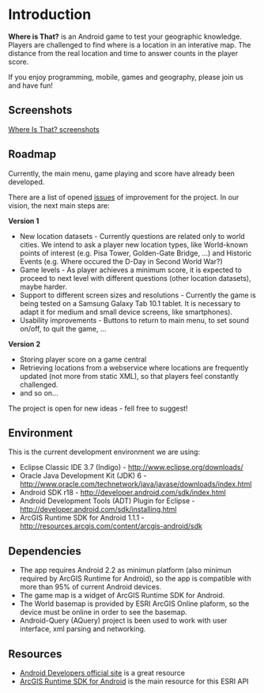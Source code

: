 Introduction
===========

**Where is That?** is an Android game to test your geographic knowledge. Players are challenged to find where is a location in an interative map.
The distance from the real location and time to answer counts in the player score.

If you enjoy programming, mobile, games and geography, please join us and have fun!

Screenshots
-----------

[Where Is That? screenshots](/resources/screenshots/screenshots.png) 

Roadmap
-----------
Currently, the main menu, game playing and score have already been developed.

There are a list of opened [issues](issues/) of improvement for the project. In our vision, the next main steps are:

**Version 1**
* New location datasets - Currently questions are related only to world cities. We intend to ask a player new location types, like World-known points of interest (e.g. Pisa Tower, Golden-Gate Bridge, ...) and Historic Events (e.g. Where occured the D-Day in Second World War?)
* Game levels - As player achieves a minimum score, it is expected to proceed to next level with different questions (other location datasets), maybe harder.
* Support to different screen sizes and resolutions - Currently the game is being tested on a Samsung Galaxy Tab 10.1 tablet. It is necessary to adapt it for medium and small device screens, like smartphones).
* Usability improvements - Buttons to return to main menu, to set sound on/off, to quit the game, ...

**Version 2**
* Storing player score on a game central
* Retrieving locations from a webservice where locations are frequently updated (not more from static XML), so that players feel constantly challenged.
* and so on...

The project is open for new ideas - fell free to suggest!

Environment
-----------
This is the current development environment we are using:

*  Eclipse Classic IDE 3.7 (Indigo) - http://www.eclipse.org/downloads/
*	Oracle Java Development Kit (JDK) 6 - http://www.oracle.com/technetwork/java/javase/downloads/index.html
*	Android SDK r18 - http://developer.android.com/sdk/index.html
*	Android Development Tools (ADT) Plugin for Eclipse - http://developer.android.com/sdk/installing.html
* ArcGIS Runtime SDK for Android 1.1.1 - http://resources.arcgis.com/content/arcgis-android/sdk

Dependencies
------------
* The app requires Android 2.2 as minimun platform (also minimun required by ArcGIS Runtime for Android), so the app is compatible with more than 95% of current Android devices.
* The game map is a widget of ArcGIS Runtime SDK for Android.
* The World basemap is provided by ESRI ArcGIS Online plaform, so the device must be online in order to see the basemap.
* Android-Query (AQuery) project is been used to work with user interface, xml parsing and networking.

Resources
---------
*	[Android Developers official site](http://developer.android.com/) is a great resource
*	[ArcGIS Runtime SDK for Android](http://resources.arcgis.com/content/arcgis-android/sdk) is the main resource for this ESRI API